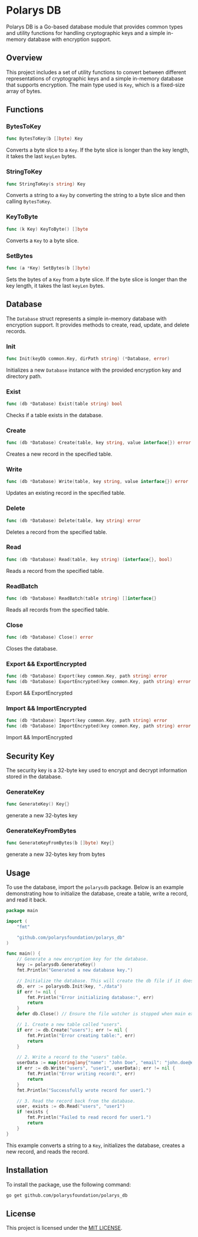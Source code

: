 # Polarys DB

Polarys DB is a Go-based database module that provides common types and utility functions for handling cryptographic keys and a simple in-memory database with encryption support.

## Overview

This project includes a set of utility functions to convert between different representations of cryptographic keys and a simple in-memory database that supports encryption. The main type used is `Key`, which is a fixed-size array of bytes.

## Functions

### BytesToKey

```go
func BytesToKey(b []byte) Key
```

Converts a byte slice to a `Key`. If the byte slice is longer than the key length, it takes the last `keyLen` bytes.

### StringToKey

```go
func StringToKey(s string) Key
```

Converts a string to a `Key` by converting the string to a byte slice and then calling `BytesToKey`.

### KeyToByte

```go
func (k Key) KeyToByte() []byte
```

Converts a `Key` to a byte slice.

### SetBytes

```go
func (a *Key) SetBytes(b []byte)
```

Sets the bytes of a `Key` from a byte slice. If the byte slice is longer than the key length, it takes the last `keyLen` bytes.

## Database

The `Database` struct represents a simple in-memory database with encryption support. It provides methods to create, read, update, and delete records.

### Init

```go
func Init(keyDb common.Key, dirPath string) (*Database, error)
```

Initializes a new `Database` instance with the provided encryption key and directory path.

### Exist

```go
func (db *Database) Exist(table string) bool
```

Checks if a table exists in the database.

### Create

```go
func (db *Database) Create(table, key string, value interface{}) error
```

Creates a new record in the specified table.

### Write

```go
func (db *Database) Write(table, key string, value interface{}) error
```

Updates an existing record in the specified table.

### Delete

```go
func (db *Database) Delete(table, key string) error
```

Deletes a record from the specified table.

### Read

```go
func (db *Database) Read(table, key string) (interface{}, bool)
```

Reads a record from the specified table.

### ReadBatch

```go
func (db *Database) ReadBatch(table string) []interface{}
```

Reads all records from the specified table.

### Close

```go
func (db *Database) Close() error
```

Closes the database.

### Export && ExportEncrypted

```go
func (db *Database) Export(key common.Key, path string) error
func (db *Database) ExportEncrypted(key common.Key, path string) error
```

Export && ExportEncrypted

### Import && ImportEncrypted
```go
func (db *Database) Import(key common.Key, path string) error
func (db *Database) ImportEncrypted(key common.Key, path string) error
```

Import && ImportEncrypted

## Security Key

The security key is a 32-byte key used to encrypt and decrypt information stored in the database.

### GenerateKey

```go
func GenerateKey() Key{}
```

generate a new 32-bytes key

### GenerateKeyFromBytes

```go
func GenerateKeyFromBytes(b []byte) Key{}
```

generate a new 32-bytes key from bytes

## Usage

To use the database, import the `polarysdb` package. Below is an example demonstrating how to initialize the database, create a table, write a record, and read it back.

```go
package main

import (
	"fmt"

	"github.com/polarysfoundation/polarys_db"
)

func main() {
	// Generate a new encryption key for the database.
	key := polarysdb.GenerateKey()
	fmt.Println("Generated a new database key.")

	// Initialize the database. This will create the db file if it doesn't exist.
	db, err := polarysdb.Init(key, "./data")
	if err != nil {
		fmt.Println("Error initializing database:", err)
		return
	}
	defer db.Close() // Ensure the file watcher is stopped when main exits.

	// 1. Create a new table called "users".
	if err := db.Create("users"); err != nil {
		fmt.Println("Error creating table:", err)
		return
	}

	// 2. Write a record to the "users" table.
	userData := map[string]any{"name": "John Doe", "email": "john.doe@example.com"}
	if err := db.Write("users", "user1", userData); err != nil {
		fmt.Println("Error writing record:", err)
		return
	}
	fmt.Println("Successfully wrote record for user1.")

	// 3. Read the record back from the database.
	user, exists := db.Read("users", "user1")
	if !exists {
		fmt.Println("Failed to read record for user1.")
		return
	}
}
```

This example converts a string to a `Key`, initializes the database, creates a new record, and reads the record.

## Installation

To install the package, use the following command:

```sh
go get github.com/polarysfoundation/polarys_db
```

## License

This project is licensed under the [MIT LICENSE](LICENSE).
